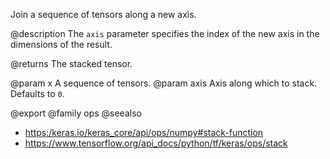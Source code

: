 Join a sequence of tensors along a new axis.

@description
The `axis` parameter specifies the index of the new axis in the
dimensions of the result.

@returns
    The stacked tensor.

@param x A sequence of tensors.
@param axis Axis along which to stack. Defaults to `0`.

@export
@family ops
@seealso
+ <https:/keras.io/keras_core/api/ops/numpy#stack-function>
+ <https://www.tensorflow.org/api_docs/python/tf/keras/ops/stack>
